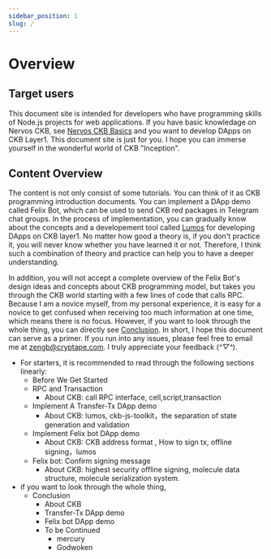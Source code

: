```yaml
---
sidebar_position: 1
slug: /
---
```


# Overview

## Target users

This document site is intended for developers who have programming skills of Node.js projects for web applications. If you have basic knowledage on Nervos CKB, see [Nervos CKB Basics](https://docs.nervos.org/docs/reference/introduction) and you want to develop DApps on CKB Layer1. This document site is just for you. I hope you can immerse yourself in the wonderful world of CKB "Inception".

## Content Overview

The content is not only consist of some tutorials. You can think of it as CKB programming introduction documents. You can implement a DApp demo called Felix Bot, which can be used to send CKB red packages in Telegram chat groups. In the process of implementation, you can gradually know about the concepts and a developement tool called [Lumos](https://github.com/nervosnetwork/lumos) for developing DApps on CKB layer1. No matter how good a theory is, if you don't practice it, you will never know whether you have learned it or not. Therefore, I think such a combination of theory and practice can help you to have a deeper understanding.

In addition, you will not accept a complete overview of the Felix Bot's design ideas and concepts about CKB programming model, but takes you through the CKB world starting with a few lines of code that calls RPC. Because I am a novice myself, from my personal experience, it is easy for a novice to get confused when receiving too much information at one time, which means there is no focus. However, if you want to look through the whole thing, you can directly see [Conclusion](conclusion). In short, I hope this document can serve as a primer. If you run into any issues, please feel free to email me at [zengb@cryptape.com](mailto:zengb@cryptape.com). I truly appreciate your feedback (*^▽^*).


* For starters, it is recommended to read through the following sections linearly:
    * Before We Get Started
    * RPC and Transaction 
        * About CKB: call RPC interface, cell,script,transaction
    * Implement A Transfer-Tx DApp demo
        * About CKB: lumos, ckb-js-toolkit，the separation of state generation and validation
    * Implement Felix bot DApp demo
        * About CKB: CKB address format , How to sign tx,  offline signing，lumos
    * Felix bot: Confirm signing message
        * About CKB: highest security offline signing, molecule data structure, molecule serialization system.
* if you want to look through the whole thing,
    * Conclusion
        * About CKB
        * Transfer-Tx DApp demo
        * Felix bot DApp demo
        * To be Continued
            * mercury 
            * Godwoken
















